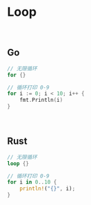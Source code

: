 # Loop

<br>

## Go

```go
// 无限循环
for {}

// 循环打印 0-9
for i := 0; i < 10; i++ {
    fmt.Println(i)
}
```

<br>

## Rust

```rs
// 无限循环
loop {}

// 循环打印 0-9
for i in 0..10 {
    println!("{}", i);
}
```
